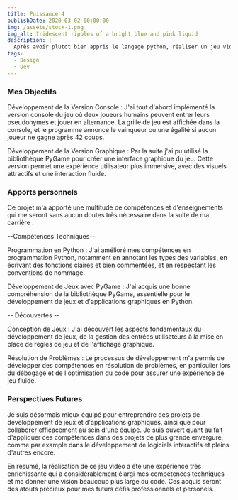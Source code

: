 ```yaml
---
title: Puissance 4
publishDate: 2020-03-02 00:00:00
img: /assets/stock-1.png
img_alt: Iridescent ripples of a bright blue and pink liquid
description: |
  Après avoir plutot bien appris le langage python, réaliser un jeu vidéo à l'aide de ce dernier, me tenait particulièrement à coeur. Ce projet personnel avait pour objectif de développer un programme permettant à deux joueurs de s'affronter lors d'une partie de "Puissance 4". Pour ce faire, j'ai alors développé ce jeu en deux versions différentes: une version console et une version graphique utilisant la bibliothèque PyGame.
tags:
  - Design
  - Dev
---
```


### Mes Objectifs

Développement de la Version Console : J'ai tout d'abord implémenté la version console du jeu où deux joueurs humains peuvent entrer leurs pseudonymes et jouer en alternance. La grille de jeu est affichée dans la console, et le programme annonce le vainqueur ou une égalité si aucun joueur ne gagne après 42 coups.

Développement de la Version Graphique : Par la suite j'ai pu utilisé la bibliothèque PyGame pour créer une interface graphique du jeu. Cette version permet une expérience utilisateur plus immersive, avec des visuels attractifs et une interaction fluide.

### Apports personnels

Ce projet m'a apporté une multitude de compétences et d'enseignements qui me seront sans aucun doutes très nécessaire dans la suite de ma carrière :

--Compétences Techniques-- 

Programmation en Python : J'ai amélioré mes compétences en programmation Python, notamment en annotant les types des variables, en écrivant des fonctions claires et bien commentées, et en respectant les conventions de nommage.

Développement de Jeux avec PyGame : J'ai acquis une bonne compréhension de la bibliothèque PyGame, essentielle pour le développement de jeux et d'applications graphiques en Python.

-- Découvertes --

Conception de Jeux : J'ai découvert les aspects fondamentaux du développement de jeux, de la gestion des entrées utilisateurs à la mise en place de règles de jeu et de l'affichage graphique.

Résolution de Problèmes : Le processus de développement m'a permis de développer des compétences en résolution de problèmes, en particulier lors du débogage et de l'optimisation du code pour assurer une expérience de jeu fluide.

### Perspectives Futures

Je suis désormais mieux équipé pour entreprendre des projets de développement de jeux et d'applications graphiques, ainsi que pour collaborer efficacement au sein d'une équipe. Je suis ouvert quant au fait d'appliquer ces compétences dans des projets de plus grande envergure, comme par example dans le développement de logiciels interactifs et pleins d'autres encore.

En résumé, la réalisation de ce jeu vidéo a été une expérience très enrichissante qui a considérablement élargi mes compétences techniques et ma donner une vision beaucoup plus large du code. Ces acquis seront des atouts précieux pour mes futurs défis professionnels et personels.
